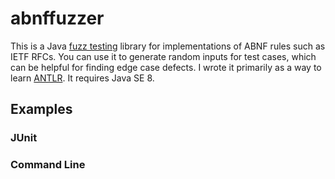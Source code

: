 # abnffuzzer
This is a Java [fuzz testing](http://pages.cs.wisc.edu/~bart/fuzz/) library for implementations of ABNF rules such as IETF RFCs. You can use it to generate random inputs for test cases, which can be helpful for finding edge case defects. I wrote it primarily as a way to learn [ANTLR](http://www.antlr.org/). It requires Java SE 8.

## Examples

### JUnit

### Command Line
